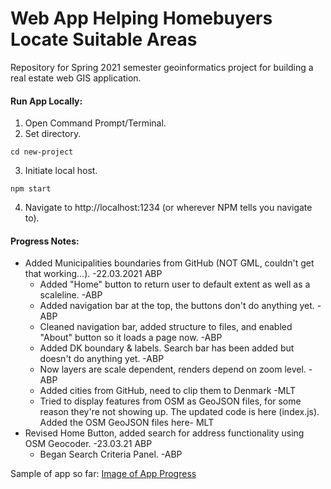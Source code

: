 # Web App Helping Homebuyers Locate Suitable Areas
Repository for Spring 2021 semester geoinformatics project for building a real estate web GIS application.

#### Run App Locally:
1. Open Command Prompt/Terminal.
2. Set directory.
```
cd new-project
```
3. Initiate local host.
```
npm start
```
4. Navigate to http://localhost:1234 (or wherever NPM tells you navigate to).

#### Progress Notes:
* Added Municipalities boundaries from GitHub (NOT GML, couldn't get that working...). -22.03.2021 ABP
    * Added "Home" button to return user to default extent as well as a scaleline. -ABP
    * Added navigation bar at the top, the buttons don't do anything yet. -ABP
    * Cleaned navigation bar, added structure to files, and enabled "About" button so it loads a page now. -ABP
    * Added DK boundary & labels. Search bar has been added but doesn't do anything yet. -ABP
    * Now layers are scale dependent, renders depend on zoom level. -ABP
    * Added cities from GitHub, need to clip them to Denmark -MLT
    * Tried to display features from OSM as GeoJSON files, for some reason they're not showing up. The updated
code is here (index.js). Added the OSM GeoJSON files here- MLT
* Revised Home Button, added search for address functionality using OSM Geocoder. -23.03.21 ABP
    * Began Search Criteria Panel. -ABP

Sample of app so far:
[Image of App Progress](images/appimage.png)